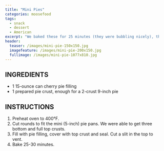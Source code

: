 ```yaml
---
title: "Mini Pies"
categories: moosefood
tags: 
  - snack
  - dessert
  - American
excerpt: "We baked these for 25 minutes (they were bubbling nicely), then turned off the oven and left them in there for another 3 minutes or so. We also moved the oven rack up one notch from where I usually have it, and placed a piece of foil on the rack underneath to catch drips."
header:
  teaser: /images/mini-pie-150x150.jpg
  imagefeature: /images/mini-pie-200x150.jpg
  fullimage: /images/mini-pie-1077x810.jpg
---
```


## INGREDIENTS
* 1 15-ounce can cherry pie filling
* 1 prepared pie crust, enough for a 2-crust 9-inch pie


## INSTRUCTIONS
1. Preheat oven to 400°F.
2. Cut rounds to fit the mini (5-inch) pie pans. We were able to get three bottom and full top crusts.
3. Fill with pie filling, cover with top crust and seal. Cut a slit in the top to vent.
4. Bake 25-30 minutes.